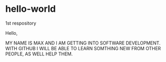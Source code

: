 # hello-world
1st respository

Hello, 

  MY NAME IS MAX AND I AM GETTING INTO SOFTWARE DEVELOPMENT. WITH GITHUB I WILL BE ABLE TO LEARN SOMTHING NEW FROM OTHER PEOPLE,
  AS WELL HELP THEM. 
